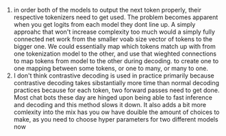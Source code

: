 1. in order both of the models to output the next token properly, their respective tokenizers need to get used. The problem becomes apparent when you get logits from each model they dont line up. A simply approahc that won't increase complexity too much would a simply fully connected net work from the smaller voab size vector of tokens to the bigger one. We could essentially map which tokens match up with from one tokenization model to the other, and use that wieghted connections to map tokens from model to the other during decoding. to create one to one mapping between some tokens, or one to many, or many to one. 
2. I don't think contrastive decoding is used in practice primarily because contrastive decoding takes sibstantially more time than normal decoding practices because for each token, two forward passes need to get done. Most chat bots these day are hinged upon being able to fast inference and decoding and this method slows it down. It also adds a bit more comlexity into the mix has you ow have douible the amount of choices to make, as you need to choose hyper parameters for two different models now